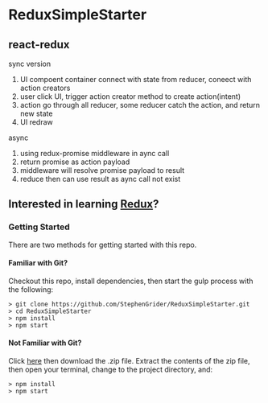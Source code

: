 # ReduxSimpleStarter

## react-redux
sync version
1. UI compoent container connect with state from reducer, coneect with action creators
2. user click UI, trigger action creator method to create action(intent)
3. action go through all reducer, some reducer catch the action, and return new state
4. UI redraw


async
1. using redux-promise middleware in aync call
2. return promise as action payload
3. middleware will resolve promise payload to result
4. reduce then can use result as aync call not exist







## Interested in learning [Redux](https://www.udemy.com/react-redux/)?

### Getting Started

There are two methods for getting started with this repo.

#### Familiar with Git?
Checkout this repo, install dependencies, then start the gulp process with the following:

```
> git clone https://github.com/StephenGrider/ReduxSimpleStarter.git
> cd ReduxSimpleStarter
> npm install
> npm start
```

#### Not Familiar with Git?
Click [here](https://github.com/StephenGrider/ReactStarter/releases) then download the .zip file.  Extract the contents of the zip file, then open your terminal, change to the project directory, and:

```
> npm install
> npm start
```